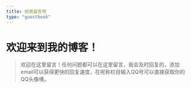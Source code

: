 ```yaml
---
title: 给我留言吧
type: "guestbook"
---
```


# 欢迎来到我的博客！

> 欢迎在这里留言！任何问题都可以在这里留言，我会及时回复的，添加email可以获得更快的回复速度，在呢称栏目输入QQ号可以直接获取你的QQ头像噢。
